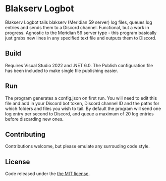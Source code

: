 # Blakserv Logbot

Blakserv Logbot tails blakserv (Meridian 59 server) log files, queues log
entries and sends them to a Discord channel. Functional, but a work in
progress. Agnostic to the Meridian 59 server type - this program basically
just grabs new lines in any specified text file and outputs them to Discord.

## Build

Requires Visual Studio 2022 and .NET 6.0. The Publish configuration file has
been included to make single file publishing easier.

## Run

The program generates a config.json on first run. You will need to edit this
file and add in your Discord bot token, Discord channel ID and the paths for
which folders and files you wish to tail. By default the program will send
one log entry per second to Discord, and queue a maximum of 20 log entries
before discarding new ones.

## Contributing

Contributions welcome, but please emulate any surrouding code style.

## License

Code released under the [the MIT license](https://github.com/skittles1/blakserv_logbot/blob/master/LICENSE).
